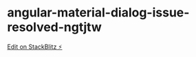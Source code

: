 # angular-material-dialog-issue-resolved-ngtjtw

[Edit on StackBlitz ⚡️](https://stackblitz.com/edit/angular-material-dialog-issue-resolved-ngtjtw)